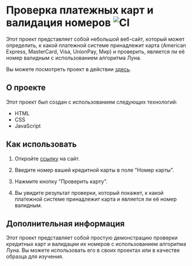 # Проверка платежных карт и валидация номеров ![CI](https://github.com/NikaMurs/cardValidation/actions/workflows/web.yml/badge.svg)

Этот проект представляет собой небольшой веб-сайт, который может определить, к какой платежной системе принадлежит карта (American Express, MasterCard, Visa, UnionPay, Мир) и проверить, является ли её номер валидным с использованием алгоритма Луна.

Вы можете посмотреть проект в действии [здесь](https://nikamurs.github.io/cardValidation/).

## О проекте

Этот проект был создан с использованием следующих технологий:

- HTML
- CSS
- JavaScript

## Как использовать

1. Откройте [ссылку](https://nikamurs.github.io/cardValidation/) на сайт.

2. Введите номер вашей кредитной карты в поле "Номер карты".

3. Нажмите кнопку "Проверить карту".

4. Вы увидите результат проверки, который покажет, к какой платежной системе принадлежит карта и является ли её номер валидным.

## Дополнительная информация

Этот проект представляет собой простую демонстрацию проверки кредитных карт и валидации их номеров с использованием алгоритма Луна. Вы можете использовать его в своих проектах или в качестве образца для изучения.
